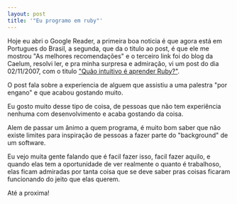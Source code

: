 ```yaml
---
layout: post
title: '"Eu programo em ruby"'
---
```


Hoje eu abri o Google Reader, a primeira boa noticia é que agora está em Portugues do Brasil, a segunda, que da o titulo ao post, é que ele me mostrou "As melhores recomendações" e o terceiro link foi do blog da Caelum, resolvi ler, e pra minha surpresa e admiração, vi um post do dia 02/11/2007, com o titulo ["Quão intuitivo é aprender Ruby?"](http://feeds.feedburner.com/~r/caelum/~3/178735843/).

O post fala sobre a experiencia de alguem que assistiu a uma palestra "por engano" e que acabou gostando muito.

Eu gosto muito desse tipo de coisa, de pessoas que não tem experiência nenhuma com desenvolvimento e acaba gostando da coisa.

Alem de passar um ânimo a quem programa, é muito bom saber que não existe limites para inspiração de pessoas a fazer parte do "background" de um software.

Eu vejo muita gente falando que é facil fazer isso, facil fazer aquilo, e quando elas tem a oportunidade de ver realmente o quanto é trabalhoso, elas ficam admiradas por tanta coisa que se deve saber pras coisas ficaram funcionando do jeito que elas querem.

Até a proxima!
